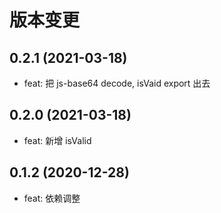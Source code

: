 # 版本变更

## 0.2.1 (2021-03-18)

- feat: 把 js-base64 decode, isVaid export 出去

## 0.2.0 (2021-03-18)

- feat: 新增 isValid

## 0.1.2 (2020-12-28)

- feat: 依赖调整
